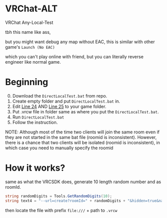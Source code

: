 # VRChat-ALT

VRChat Any-Local-Test

tbh this name like ass, 

but you might want debug any map without EAC, this is similar with other game's `Launch (No EAC) `

which you can't play online with friend, but you can literally reverse engineer like normal game.

# Beginning
0. Download the `DirectLocalTest.bat` from repo.
1. Create empty folder and put `DirectLocalTest.bat` in.
2. Edit [Line 24](https://github.com/extremeblackliu/VRCLocalTest/blob/main/DirectLocalTest.bat#L24) AND [Line 25](https://github.com/extremeblackliu/VRCLocalTest/blob/main/DirectLocalTest.bat#L25) to your game folder.
3. Put .vrcw file in folder same as where you put the `DirectLocalTest.bat`.
4. Run `DirectLocalTest.bat`
5. Follow the instruction.

NOTE: Although most of the time two clients will join the same room even if they are not started in the same bat file (roomid is inconsistent). However, there is a chance that two clients will be isolated (roomid is inconsistent), in which case you need to manually specify the roomid

# How it works?
same as what the VRCSDK does, generate 10 length random number and as roomId.
```cs
string randomDigits = Tools.GetRandomDigits(10);
string text4 = "--url=create?roomId=" + randomDigits + "&hidden=true&name=BuildAndRun&url=file:///" + text;
```
then locate the file with prefix `file:///` + path to `.vrcw`
